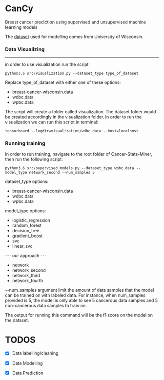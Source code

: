 # CanCy
Breast cancer prediction using supervised and unsupervised machine learning models

The [dataset](http://archive.ics.uci.edu/ml/datasets/Breast+Cancer+Wisconsin+%28Original%29) used for modelling comes from University of Wisconsin.


### Data Visualizing
---
in order to use visualization
run the script 

```python3.6 src/visualization.py --dataset_type type_of_dataset```

Replace type_of_dataset with either one of these options: 
- breast-cancer-wisconsin.data
- wdbc.data
- wpbc.data

The script will create a folder called visualization. The dataset folder would be created accordingly 
in the visualization folder. In order to run the visualization we can run this script in terminal:

```tensorboard --logdir=visualization/wdbc.data --host=localhost ```


### Running training
In order to run training, navigate to the root folder of Cancer-Stats-Miner, then run the following script:
``` 
python3.6 src/supervised_models.py --dataset_type wpbc.data --model_type network_second --num_samples 5
```
dataset_type options:
- breast-cancer-wisconsin.data
- wdbc.data
- wpbc.data

model_type options:
- logistic_regression
- random_forest
- decision_tree
- gradient_boost
- svc
- linear_svc

--- our approach ---
- network
- network_second
- network_third
- network_fourth

--num_samples argument limit the amount of data samples that the model can be trained on with labeled data.
For instance, when num_samples provided is 5, the model is only able to see 5 cancerous data samples and 5 
non-cancerous data samples to train on.

The output for running this command will be the f1 score on the model on the dataset.


# TODOS

- [X] Data labelling/cleaning

- [X] Data Modelling

- [X] Data Prediction
